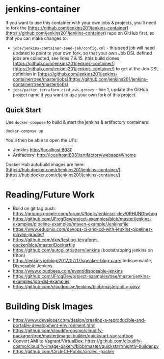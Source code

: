 # jenkins-container

If you want to use this container with your own jobs & projects, you'll need to fork the [https://github.com/jenkins201/jenkins-container](https://github.com/jenkins201/jenkins-container) repo on GitHub first, so that you can make changes to:
 
* `jobs/jenkins-container-seed-job/config.xml` - this seed job will need updated to point to your own fork, so that your own Job DSL defined jobs are collected, see lines 7 & 15. (this build clones [https://github.com/jenkins201/jenkins-container/](https://github.com/jenkins201/jenkins-container/) to get at the Job DSL definition in [https://github.com/jenkins201/jenkins-container/tree/master/jobs](https://github.com/jenkins201/jenkins-container/tree/master/jobs)
* `jobs/packer_terraform_cicd_aws.groovy` - line 1, update the GitHub project name if you want to use your own fork of this project. 

## Quick Start

Use `docker-compose` to build & start the jenkins & artifactory containers:

    docker-compose up

You'll then be able to open the UI's:

* Jenkins [http://localhost:8080](http://localhost:8080)
* Artifactory: [http://localhost:8081/artifactory/webapp/#/home](http://localhost:8081/artifactory/webapp/#/home)

Docker Hub autobuild images are here: [https://hub.docker.com/r/jenkins201/jenkins-container/](https://hub.docker.com/r/jenkins201/jenkins-container/)
# Reading/Future Work

* Build on git tag push: https://groups.google.com/forum/#!topic/jenkinsci-dev/0RHUNDhyhog
* https://github.com/JFrogDev/project-examples/blob/master/jenkins-examples/pipeline-examples/maven-example/Jenkinsfile
* https://www.eduonix.com/devops-ci-and-cd-with-jenkins-pipelines-maven-gradle#
* https://github.com/dxw/testing-terraform-docker/blob/master/Dockerfile
* https://github.com/autopilotpattern/jenkins (bootstrapping jenkins on triton)
* https://jenkins.io/blog/2017/07/17/speaker-blog-care/ Indispensable, Disposable Jenkins
* https://www.cloudbees.com/event/disposable-jenkins
* https://github.com/JFrogDev/project-examples/tree/master/jenkins-examples/job-dsl-examples
* https://github.com/cloudposse/jenkins/blob/master/init.groovy

# Building Disk Images

* https://www.developer.com/design/creating-a-reproducible-and-portable-development-environment.html
* https://github.com/cloudify-cosmo/cloudify-packager/tree/master/image-builder/quickstart-vagrantbox
* Convert AMI to Vagrant/VirtualBox: https://github.com/cloudify-cosmo/cloudify-image-bakery/blob/master/quickstart/nightly-builder.py
* https://github.com/CircleCI-Public/circleci-packer
